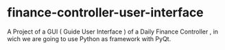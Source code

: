 # finance-controller-user-interface
A Project of a GUI ( Guide User Interface ) of a  Daily Finance Controller , in wich we are going to use Python as framework with PyQt.
